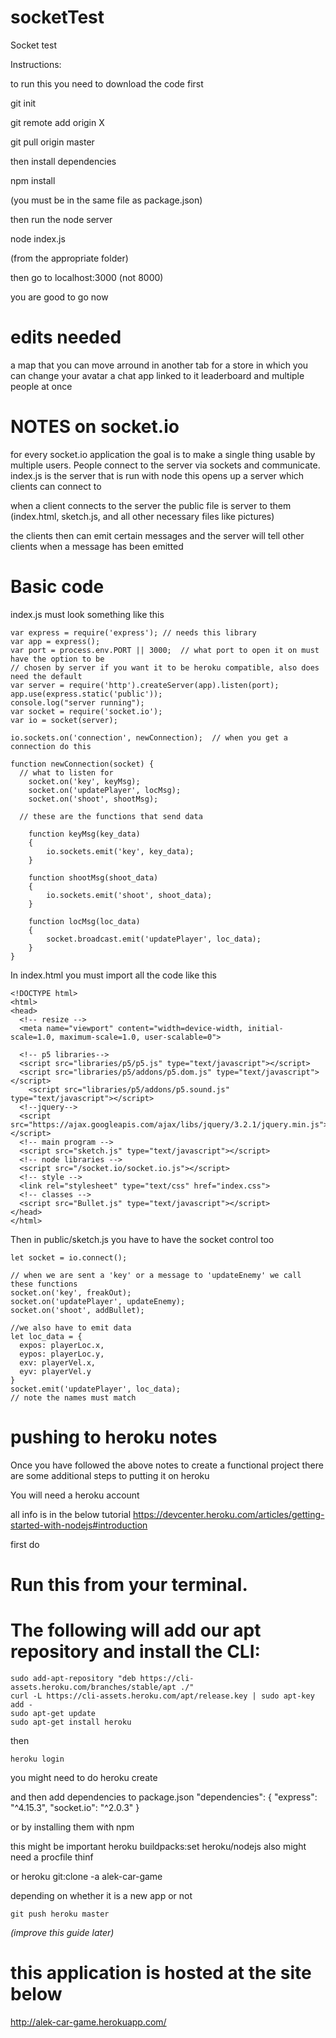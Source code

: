 # socketTest
Socket test


Instructions:

to run this you need to download the code first

git init

git remote add origin X

git pull origin master

then install dependencies

npm install

(you must be in the same file as package.json)

then run the node server

node index.js

(from the appropriate folder)

then go to localhost:3000
(not 8000)

you are good to go now



# edits needed

a map that you can move arround in
another tab for a store in which you can change your avatar
a chat app linked to it
leaderboard and multiple people at once


# NOTES on socket.io
for every socket.io application the goal is to make a single thing usable by multiple
users. People connect to the server via sockets and communicate.
index.js is the server that is run with node
this opens up a server which clients can connect to

when a client connects to the server the public file  is server to them (index.html, sketch.js,
and all other necessary files like pictures)

the clients then can emit certain messages and the server will tell other clients when a message has been emitted


# Basic code


index.js must look something like this

    var express = require('express'); // needs this library
    var app = express();
    var port = process.env.PORT || 3000;  // what port to open it on must have the option to be
    // chosen by server if you want it to be heroku compatible, also does need the default
    var server = require('http').createServer(app).listen(port);
    app.use(express.static('public'));
    console.log("server running");
    var socket = require('socket.io');
    var io = socket(server);

    io.sockets.on('connection', newConnection);  // when you get a connection do this

    function newConnection(socket) {
      // what to listen for
        socket.on('key', keyMsg);
        socket.on('updatePlayer', locMsg);
        socket.on('shoot', shootMsg);

      // these are the functions that send data

        function keyMsg(key_data)
        {
            io.sockets.emit('key', key_data);
        }

        function shootMsg(shoot_data)
        {
            io.sockets.emit('shoot', shoot_data);
        }

        function locMsg(loc_data)
        {
            socket.broadcast.emit('updatePlayer', loc_data);
        }
    }


In index.html you must import all the code like this

	<!DOCTYPE html>
	<html>
	<head>
	  <!-- resize -->
	  <meta name="viewport" content="width=device-width, initial-scale=1.0, maximum-scale=1.0, user-scalable=0">

	  <!-- p5 libraries-->
	  <script src="libraries/p5/p5.js" type="text/javascript"></script>
	  <script src="libraries/p5/addons/p5.dom.js" type="text/javascript"></script>
		<script src="libraries/p5/addons/p5.sound.js" type="text/javascript"></script>
	  <!--jquery-->
	  <script src="https://ajax.googleapis.com/ajax/libs/jquery/3.2.1/jquery.min.js"></script>
	  <!-- main program -->
	  <script src="sketch.js" type="text/javascript"></script>
	  <!-- node libraries -->
	  <script src="/socket.io/socket.io.js"></script>
	  <!-- style -->
	  <link rel="stylesheet" type="text/css" href="index.css">
	  <!-- classes -->
	  <script src="Bullet.js" type="text/javascript"></script>
	</head>
	</html>


Then in public/sketch.js you have to have the socket control too


    let socket = io.connect();

    // when we are sent a 'key' or a message to 'updateEnemy' we call these functions
    socket.on('key', freakOut);
    socket.on('updatePlayer', updateEnemy);
    socket.on('shoot', addBullet);

    //we also have to emit data
    let loc_data = {
      expos: playerLoc.x,
      eypos: playerLoc.y,
      exv: playerVel.x,
      eyv: playerVel.y
    }
    socket.emit('updatePlayer', loc_data);
    // note the names must match


# pushing to heroku notes
Once you have followed the above notes to create a functional project there are some additional steps
to putting it on heroku

You will need a heroku account

all info is in the below tutorial
https://devcenter.heroku.com/articles/getting-started-with-nodejs#introduction


first do


# Run this from your terminal.
# The following will add our apt repository and install the CLI:
    sudo add-apt-repository "deb https://cli-assets.heroku.com/branches/stable/apt ./"
    curl -L https://cli-assets.heroku.com/apt/release.key | sudo apt-key add -
    sudo apt-get update
    sudo apt-get install heroku


then

	heroku login

you might need to do
	heroku create

and then add dependencies to package.json
	"dependencies": { "express": "^4.15.3", "socket.io": "^2.0.3" }

or by installing them with npm

this might be important
heroku buildpacks:set heroku/nodejs
also might need a procfile thinf

or
    heroku git:clone -a alek-car-game

depending on whether it is a new app or not

    git push heroku master


_(improve this guide later)_

# this application is hosted at the site below
http://alek-car-game.herokuapp.com/
